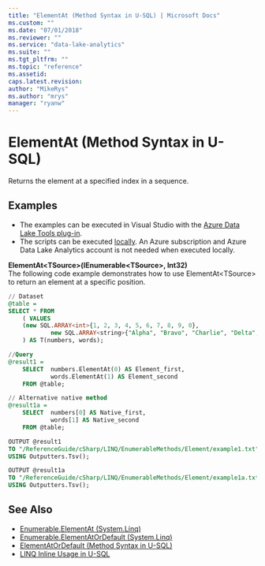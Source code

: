 ```yaml
---
title: "ElementAt (Method Syntax in U-SQL) | Microsoft Docs"
ms.custom: ""
ms.date: "07/01/2018"
ms.reviewer: ""
ms.service: "data-lake-analytics"
ms.suite: ""
ms.tgt_pltfrm: ""
ms.topic: "reference"
ms.assetid: 
caps.latest.revision: 
author: "MikeRys"
ms.author: "mrys"
manager: "ryanw"
---
```


# ElementAt (Method Syntax in U-SQL)
Returns the element at a specified index in a sequence.

## Examples
- The examples can be executed in Visual Studio with the [Azure Data Lake Tools plug-in](https://www.microsoft.com/download/details.aspx?id=49504).  
- The scripts can be executed [locally](https://docs.microsoft.com/azure/data-lake-analytics/data-lake-analytics-data-lake-tools-get-started#run-u-sql-locally).  An Azure subscription and Azure Data Lake Analytics account is not needed when executed locally.

**ElementAt\<TSource>(IEnumerable\<TSource>, Int32)**  
The following code example demonstrates how to use ElementAt\<TSource> to return an element at a specific position.
```sql
// Dataset
@table = 
SELECT * FROM 
    ( VALUES
    (new SQL.ARRAY<int>{1, 2, 3, 4, 5, 6, 7, 8, 9, 0}, 
            new SQL.ARRAY<string>{"Alpha", "Bravo", "Charlie", "Delta", "Echo"})
    ) AS T(numbers, words);

//Query
@result1 =
    SELECT  numbers.ElementAt(0) AS Element_first,
            words.ElementAt(1) AS Element_second
    FROM @table;

// Alternative native method
@result1a =
    SELECT  numbers[0] AS Native_first,
            words[1] AS Native_second
    FROM @table;

OUTPUT @result1
TO "/ReferenceGuide/cSharp/LINQ/EnumerableMethods/Element/example1.txt"
USING Outputters.Tsv();

OUTPUT @result1a
TO "/ReferenceGuide/cSharp/LINQ/EnumerableMethods/Element/example1a.txt"
USING Outputters.Tsv();
```

## See Also
* [Enumerable.ElementAt (System.Linq)](https://docs.microsoft.com/dotnet/api/system.linq.enumerable.elementat)
* [Enumerable.ElementAtOrDefault (System.Linq)](https://docs.microsoft.com/dotnet/api/system.linq.enumerable.elementatordefault)
* [ElementAtOrDefault (Method Syntax in U-SQL)](elementatordefault-method-syntax-in-u-sql.md)
* [LINQ Inline Usage in U-SQL](linq-inline-usage-in-u-sql.md) 